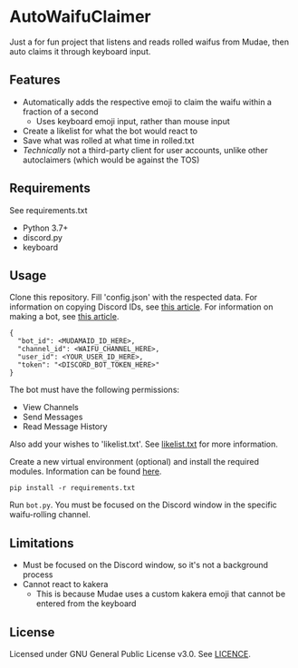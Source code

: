 # AutoWaifuClaimer
Just a for fun project that listens and reads rolled waifus from Mudae, then auto claims it through keyboard input.

## Features
* Automatically adds the respective emoji to claim the waifu within a fraction of a second
  * Uses keyboard emoji input, rather than mouse input
* Create a likelist for what the bot would react to
* Save what was rolled at what time in rolled.txt
* *Technically* not a third-party client for user accounts, unlike other autoclaimers (which would be against the TOS)

## Requirements
See requirements.txt
* Python 3.7+
* discord.py
* keyboard

## Usage
Clone this repository. Fill 'config.json' with the respected data. For information on copying Discord IDs, see [this article](https://support.discordapp.com/hc/en-us/articles/206346498-Where-can-I-find-my-User-Server-Message-ID-). For information on making a bot, see [this article](https://www.writebots.com/discord-bot-token/).
```
{
  "bot_id": <MUDAMAID_ID_HERE>,
  "channel_id": <WAIFU_CHANNEL_HERE>,
  "user_id": <YOUR_USER_ID_HERE>,
  "token": "<DISCORD_BOT_TOKEN_HERE>"
}
```
The bot must have the following permissions:
* View Channels
* Send Messages
* Read Message History

Also add your wishes to 'likelist.txt'. See [likelist.txt](./likelist.txt) for more information.

Create a new virtual environment (optional) and install the required modules. Information can be found [here](https://docs.python.org/3/library/venv.html).
```
pip install -r requirements.txt
```

Run `bot.py`. You must be focused on the Discord window in the specific waifu-rolling channel.

## Limitations
* Must be focused on the Discord window, so it's not a background process
* Cannot react to kakera
  * This is because Mudae uses a custom kakera emoji that cannot be entered from the keyboard

## License
Licensed under GNU General Public License v3.0. See [LICENCE](./LICENSE).
